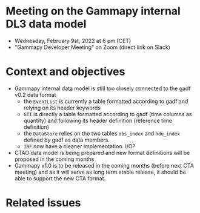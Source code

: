 # Meeting on the Gammapy internal DL3 data model

* Wednesday, February 9st, 2022 at 6 pm (CET)
* "Gammapy Developer Meeting" on Zoom (direct link on Slack)

# Context and objectives

* Gammapy internal data model is still too closely connected to the gadf v0.2 data format
  - the `EventList` is currently a table formatted according to gadf and relying on its header keywords
  - `GTI` is directly a table formatted according to gadf (time columns as quantity) and following its header definition (reference time definition)  
  - the `DataStore` relies on the two tables `obs_index` and `hdu_index` defined by gadf as data members.
  - `IRF` now have a cleaner implementation. I/O? 
* CTAO data model is being prepared and new format definitions will be proposed in the coming months
* Gammapy v1.0 is to be released in the coming months (before next CTA meeting) and as it will serve as long term stable release, it should be able to support the new CTA format.

# Related issues



 


